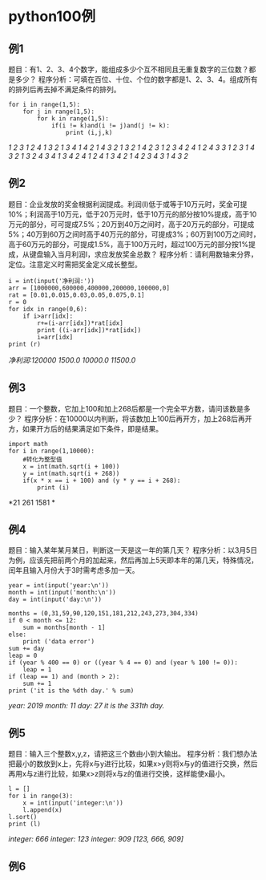 # python100例
##  例1
题目：有1、2、3、4个数字，能组成多少个互不相同且无重复数字的三位数？都是多少？
程序分析：可填在百位、十位、个位的数字都是1、2、3、4。组成所有的排列后再去掉不满足条件的排列。
```
for i in range(1,5):
    for j in range(1,5):
        for k in range(1,5):
            if(i != k)and(i != j)and(j != k):
                print (i,j,k)
```
*1 2 3
1 2 4
1 3 2
1 3 4
1 4 2
1 4 3
2 1 3
2 1 4
2 3 1
2 3 4
2 4 1
2 4 3
3 1 2
3 1 4
3 2 1
3 2 4
3 4 1
3 4 2
4 1 2
4 1 3
4 2 1
4 2 3
4 3 1
4 3 2*
## 例2
题目：企业发放的奖金根据利润提成。利润(I)低于或等于10万元时，奖金可提10%；利润高于10万元，低于20万元时，低于10万元的部分按10%提成，高于10万元的部分，可可提成7.5%；20万到40万之间时，高于20万元的部分，可提成5%；40万到60万之间时高于40万元的部分，可提成3%；60万到100万之间时，高于60万元的部分，可提成1.5%，高于100万元时，超过100万元的部分按1%提成，从键盘输入当月利润I，求应发放奖金总数？
程序分析：请利用数轴来分界，定位。注意定义时需把奖金定义成长整型。
```
i = int(input('净利润:'))
arr = [1000000,600000,400000,200000,100000,0]
rat = [0.01,0.015,0.03,0.05,0.075,0.1]
r = 0
for idx in range(0,6):
    if i>arr[idx]:
        r+=(i-arr[idx])*rat[idx]
        print ((i-arr[idx])*rat[idx])
        i=arr[idx]
print (r)
```
*净利润:120000
1500.0
10000.0
11500.0*
## 例3
题目：一个整数，它加上100和加上268后都是一个完全平方数，请问该数是多少？
程序分析：在10000以内判断，将该数加上100后再开方，加上268后再开方，如果开方后的结果满足如下条件，即是结果。
```
import math
for i in range(1,10000):
    #转化为整型值
    x = int(math.sqrt(i + 100))
    y = int(math.sqrt(i + 268))
    if(x * x == i + 100) and (y * y == i + 268):
        print (i)
```
*21
261
1581
*
## 例4
题目：输入某年某月某日，判断这一天是这一年的第几天？
程序分析：以3月5日为例，应该先把前两个月的加起来，然后再加上5天即本年的第几天，特殊情况，闰年且输入月份大于3时需考虑多加一天。
```
year = int(input('year:\n'))
month = int(input('month:\n'))
day = int(input('day:\n'))

months = (0,31,59,90,120,151,181,212,243,273,304,334)
if 0 < month <= 12:
    sum = months[month - 1]
else:
    print ('data error')
sum += day
leap = 0
if (year % 400 == 0) or ((year % 4 == 0) and (year % 100 != 0)):
    leap = 1
if (leap == 1) and (month > 2):
    sum += 1
print ('it is the %dth day.' % sum)
```
*year:
2019
month:
11
day:
27
it is the 331th day.*
## 例5
题目：输入三个整数x,y,z，请把这三个数由小到大输出。
程序分析：我们想办法把最小的数放到x上，先将x与y进行比较，如果x>y则将x与y的值进行交换，然后再用x与z进行比较，如果x>z则将x与z的值进行交换，这样能使x最小。
```
l = []
for i in range(3):
    x = int(input('integer:\n'))
    l.append(x)
l.sort()
print (l)
```
*integer:
666
integer:
123
integer:
909
[123, 666, 909]*
## 例6



